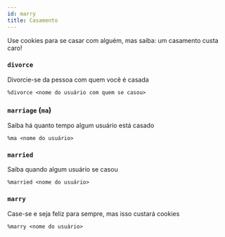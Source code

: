 ```yaml
---
id: marry
title: Casamento
---
```


Use cookies para se casar com alguém, mas saiba: um casamento custa caro!

### `divorce`
Divorcie-se da pessoa com quem você é casada
```
%divorce <nome do usuário com quem se casou>
```

### `marriage` (`ma`)
Saiba há quanto tempo algum usuário está casado
```
%ma <nome do usuário>
```

### `married`
Saiba quando algum usuário se casou
```
%married <nome do usuário>
```

### `marry`
Case-se e seja feliz para sempre, mas isso custará cookies
```
%marry <nome do usuário>
```
